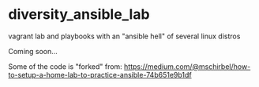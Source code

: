 # diversity_ansible_lab
vagrant lab and playbooks with an "ansible hell" of several linux distros

Coming soon...


Some of the code is "forked" from:
https://medium.com/@mschirbel/how-to-setup-a-home-lab-to-practice-ansible-74b651e9b1df
